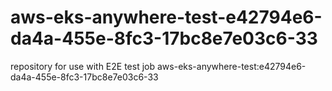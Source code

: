 # aws-eks-anywhere-test-e42794e6-da4a-455e-8fc3-17bc8e7e03c6-33
repository for use with E2E test job aws-eks-anywhere-test:e42794e6-da4a-455e-8fc3-17bc8e7e03c6-33
